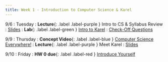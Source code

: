 ```yaml
---
title: Week 1 - Introduction to Computer Science & Karel
---
```


9/6 
: Tuesday
: **Lecture**{: .label .label-purple } Intro to CS & Syllabus Review
  : [Slides](#)
: **Lab**{: .label .label-green } [Intro to Karel](https://edstem.org/us/courses/24341/lessons/42800)
  : [Check-Off Questions](#)

9/9 
: Thursday
: **Concept Video**{: .label .label-blue } [Computer Science Everywhere!](https://edstem.org/us/courses/24341/lessons/42819/slides/247921)
: **Lecture**{: .label .label-purple } Meet Karel
  : [Slides](#)

9/10 
: Friday
: **HW 0 due**{: .label .label-red } [Introduce Yourself](#)

